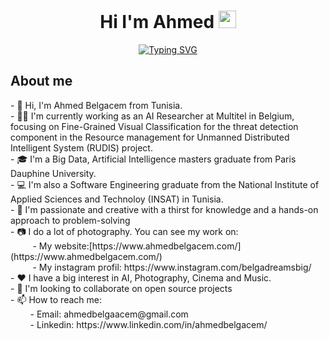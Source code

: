 <h1 align = "center">
  Hi I'm Ahmed
  <img src="https://media.giphy.com/media/hvRJCLFzcasrR4ia7z/giphy.gif" width="28">
</h1>
<p align="center">
<a href="https://git.io/typing-svg">
<img src="https://readme-typing-svg.demolab.com?font=Fira+Code&pause=1000&color=F70707&background=FFFD5300&center=true&vCenter=true&multiline=true&width=435&height=100&lines=AI+Research+Engineer.;Photographer+and+Cinema+lover." alt="Typing SVG" />
</a>
</p>
<h2> About me </h2>
- 👋 Hi, I'm Ahmed Belgacem from Tunisia. </br>
- 🧑‍💼 I'm currently working as an AI Researcher at Multitel in Belgium, focusing on Fine-Grained Visual Classification for the threat   detection component in the Resource management for Unmanned Distributed Intelligent System (RUDIS) project. </br>
- 🎓 I'm a Big Data, Artificial Intelligence masters graduate from Paris Dauphine University. </br>
- 💻 I'm also a Software Engineering graduate from the National Institute of Applied Sciences and Technoloy (INSAT) in Tunisia. </br>
- 🧑‍  I'm passionate and creative with a thirst for knowledge and a hands-on approach to problem-solving </br>
- 📷 I do a lot of photography. You can see my work on: </br>
&nbsp;&nbsp;&nbsp;&nbsp;&nbsp;&nbsp;&nbsp;&nbsp - My website:[https://www.ahmedbelgacem.com/](https://www.ahmedbelgacem.com/) </br>
&nbsp;&nbsp;&nbsp;&nbsp;&nbsp;&nbsp;&nbsp;&nbsp - My instagram profil: https://www.instagram.com/belgadreamsbig/ </br>
- ❤️ I have a big interest in AI, Photography, Cinema and Music. </br>
- 👀 I'm looking to collaborate on open source projects </br>
- 📫 How to reach me: </br>
&nbsp;&nbsp;&nbsp;&nbsp;&nbsp;&nbsp;&nbsp - Email: ahmedbelgaacem@gmail.com </br>
&nbsp;&nbsp;&nbsp;&nbsp;&nbsp;&nbsp;&nbsp - Linkedin: https://www.linkedin.com/in/ahmedbelgacem/ </br>

